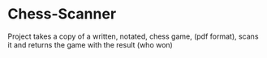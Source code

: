 # Chess-Scanner
Project takes a copy of a written, notated, chess game, (pdf format), scans it and returns the game with the result (who won)
